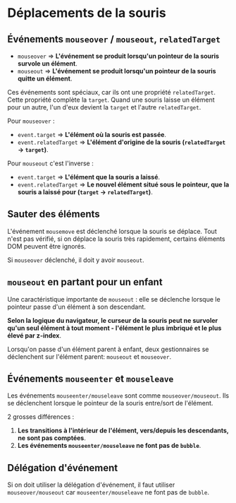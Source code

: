 # Déplacements de la souris

## Événements `mouseover` / `mouseout`, `relatedTarget`

* `mouseover` => **L'événement se produit lorsqu'un pointeur de la souris survole un élément**.
* `mouseout` => **L'événement se produit lorsqu'un pointeur de la souris quitte un élément**.

Ces événements sont spéciaux, car ils ont une propriété `relatedTarget`. Cette propriété complète la `target`. Quand une souris laisse un élément pour un autre, l'un d'eux devient la `target` et l'autre `relatedTarget`.

Pour `mouseover` :

* `event.target` => **L'élément où la souris est passée**.
* `event.relatedTarget` => **L'élément d'origine de la souris (`relatedTarget` -> `target`)**.

Pour `mouseout` c'est l'inverse :

* `event.target` => **L'élément que la souris a laissé**.
* `event.relatedTarget` => **Le nouvel élément situé sous le pointeur, que la souris a laissé pour (`target` -> `relatedTarget`)**.

## Sauter des éléments

L'événement `mousemove` est déclenché lorsque la souris se déplace. Tout n'est pas vérifié, si on déplace la souris très rapidement, certains éléments DOM peuvent être ignorés.

Si `mouseover` déclenché, il doit y avoir `mouseout`.

## `mouseout` en partant pour un enfant

Une caractéristique importante de `mouseout` : elle se déclenche lorsque le pointeur passe d'un élément à son descendant.

**Selon la logique du navigateur, le curseur de la souris peut ne survoler qu'un seul élément à tout moment - l'élément le plus imbriqué et le plus élevé par z-index**.

Lorsqu'on passe d'un élément parent à enfant, deux gestionnaires se déclenchent sur l'élément parent: `mouseout` et `mouseover`.

## Événements `mouseenter` et `mouseleave`

Les événements `mouseenter/mouseleave` sont comme `mouseover/mouseout`. Ils se déclenchent lorsque le pointeur de la souris entre/sort de l'élément.

2 grosses différences :

1. **Les transitions à l'intérieur de l'élément, vers/depuis les descendants, ne sont pas comptées**.
2. **Les événements `mouseenter/mouseleave` ne font pas de `bubble`**.

## Délégation d'événement

Si on doit utiliser la délégation d'événement, il faut utiliser `mouseover/mouseout` car `mouseenter/mouseleave` ne font pas de `bubble`.
